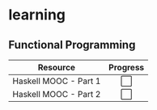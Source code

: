 # learning

## Functional Programming

| Resource        | Progress    |
| ------------- |:-------------:|
| Haskell MOOC - Part 1 | ⬜
| Haskell MOOC - Part 2 | ⬜
